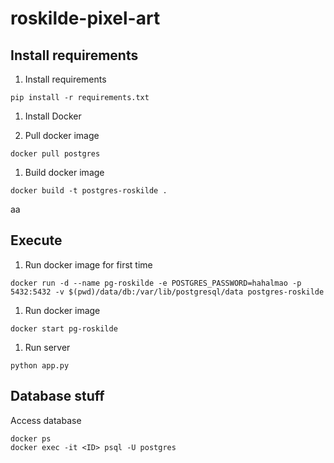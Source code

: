 # roskilde-pixel-art

## Install requirements
1. Install requirements
```
pip install -r requirements.txt
```

1. Install Docker

1. Pull docker image
```
docker pull postgres
```

1. Build docker image
```
docker build -t postgres-roskilde .
```

aa

## Execute

1. Run docker image for first time
```
docker run -d --name pg-roskilde -e POSTGRES_PASSWORD=hahalmao -p 5432:5432 -v $(pwd)/data/db:/var/lib/postgresql/data postgres-roskilde
```

1. Run docker image
```
docker start pg-roskilde
```

1. Run server
```
python app.py
```

## Database stuff

Access database
```
docker ps
docker exec -it <ID> psql -U postgres
```